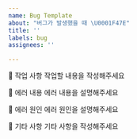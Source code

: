 ```yaml
---
name: Bug Template
about: "버그가 발생했을 때 \U0001F47E"
title: ''
labels: bug
assignees: ''

---
```


📑 작업 사항
작업할 내용을 작성해주세요

📝 에러 내용
에러 내용을 설명해주세요

👾 에러 원인
에러 원인을 설명해주세요

🎸 기타 사항
기타 사항을 작성해주세요
